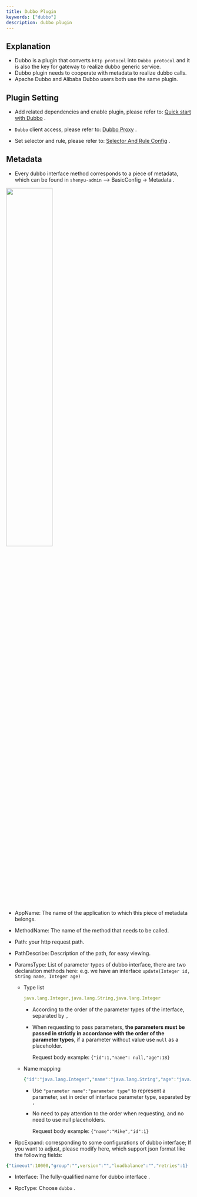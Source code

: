 ```yaml
---
title: Dubbo Plugin
keywords: ["dubbo"]
description: dubbo plugin
---
```


## Explanation

* Dubbo is a plugin that converts `http protocol` into `Dubbo protocol` and it is also the key for gateway to realize dubbo generic service.
* Dubbo plugin needs to cooperate with metadata to realize dubbo calls.
* Apache Dubbo and Alibaba Dubbo users both use the same plugin.

## Plugin Setting

* Add related dependencies and enable plugin, please refer to: [Quick start with Dubbo](../quick-start-dubbo) .

* `Dubbo` client access, please refer to: [Dubbo Proxy](../dubbo-proxy) .

* Set selector and rule, please refer to: [Selector And Rule Config](../selector-and-rule) .


## Metadata

* Every dubbo interface method corresponds to a piece of metadata, which can be found in `shenyu-admin` --> BasicConfig -> Metadata .

<img src="/img/shenyu/plugin/dubbo/dubbo-metadata-en.jpg" width="50%"/>

* AppName: The name of the application to which this piece of metadata belongs.

* MethodName: The name of the method that needs to be called.

* Path: your http request path.

* PathDescribe: Description of the path, for easy viewing.

* ParamsType: List of parameter types of dubbo interface, there are two declaration methods here:
  e.g. we have an interface `update(Integer id, String name, Integer age)`

    * Type list

        ```yaml
        java.lang.Integer,java.lang.String,java.lang.Integer
        ```

        * According to the order of the parameter types of the interface, separated by `,`

        * When requesting to pass parameters, **the parameters must be passed in strictly in accordance with the order of the parameter types**, if a parameter without value use `null` as a placeholder.

          Request body example: `{"id":1,"name": null,"age":18}`

    * Name mapping

      ```yaml
      {"id":"java.lang.Integer","name":"java.lang.String","age":"java.lang.Integer"}      
      ```

        * Use `"parameter name":"parameter type"` to represent a parameter, set in order of interface parameter type, separated by `,`

        * No need to pay attention to the order when requesting, and no need to use null placeholders.

          Request body example: `{"name":"Mike","id":1}`

* RpcExpand: corresponding to some configurations of dubbo interface; If you want to adjust, please modify here, which support json format like the following fields:

```yaml
{"timeout":10000,"group":"",version":"","loadbalance":"","retries":1}
```

* Interface: The fully-qualified name for dubbo interface .

* RpcType: Choose `dubbo` .


